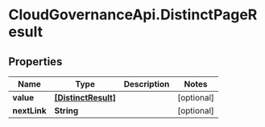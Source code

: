 # CloudGovernanceApi.DistinctPageResult

## Properties

Name | Type | Description | Notes
------------ | ------------- | ------------- | -------------
**value** | [**[DistinctResult]**](DistinctResult.md) |  | [optional] 
**nextLink** | **String** |  | [optional] 


